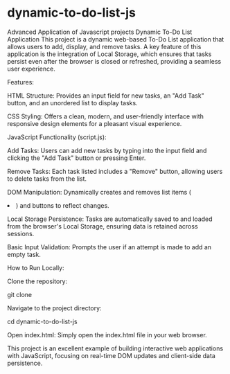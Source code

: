 # dynamic-to-do-list-js
Advanced Application of Javascript projects
Dynamic To-Do List Application
This project is a dynamic web-based To-Do List application that allows users to add, display, and remove tasks. A key feature of this application is the integration of Local Storage, which ensures that tasks persist even after the browser is closed or refreshed, providing a seamless user experience.

Features:

HTML Structure: Provides an input field for new tasks, an "Add Task" button, and an unordered list to display tasks.

CSS Styling: Offers a clean, modern, and user-friendly interface with responsive design elements for a pleasant visual experience.

JavaScript Functionality (script.js):

Add Tasks: Users can add new tasks by typing into the input field and clicking the "Add Task" button or pressing Enter.

Remove Tasks: Each task listed includes a "Remove" button, allowing users to delete tasks from the list.

DOM Manipulation: Dynamically creates and removes list items (<li>) and buttons to reflect changes.

Local Storage Persistence: Tasks are automatically saved to and loaded from the browser's Local Storage, ensuring data is retained across sessions.

Basic Input Validation: Prompts the user if an attempt is made to add an empty task.

How to Run Locally:

Clone the repository:

git clone 

Navigate to the project directory:

cd dynamic-to-do-list-js

Open index.html: Simply open the index.html file in your web browser.

This project is an excellent example of building interactive web applications with JavaScript, focusing on real-time DOM updates and client-side data persistence.

